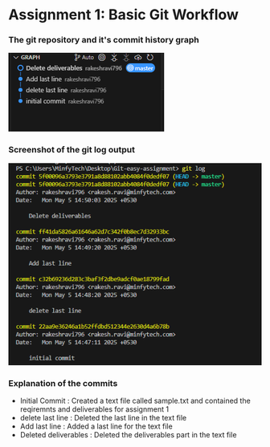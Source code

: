 <h1>Assignment 1: Basic Git Workflow</h1> 

<h3>The git repository and it's commit history graph</h3>

![alt text](image.png)

<h3>Screenshot of the git log output</h3>

![alt text](image-1.png)

<h3> Explanation of the commits </h3>

<ul>
    <li>Initial Commit : Created a text file called sample.txt and contained the reqiremnts and deliverables for assignment 1</li>
    <li>delete last line : Deleted the last line in the text file</li>
    <li>Add last line : Added a last line for the text file</li>
    <li>Deleted deliverables : Deleted the deliverables part in the text file</li>
</ul>